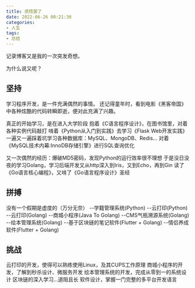```yaml
---
title: 感悟罢了
date: 2022-06-26 00:21:30
categories:
- 人生
tags:
- 总结
---
```


记录博客又是我的一次突发奇想。

为什么说又呢？

## 坚持
学习程序开发，是一件充满偶然的事情。
还记得童年时，看到电影《黑客帝国》中各种炫酷的代码转瞬即逝，便对此充满了兴趣。

真正的开始学习，是在进入大学阶段
抱着《C语言程序设计》，在图书馆里，对着各种实例代码敲打
啃着《Python从入门到实践》去学习《Flask Web开发实践》
一遍又一遍踩着坑学习各种数据库：MySQL、MongoDB、Redis...
对着《MySQL技术内幕:InnoDB存储引擎》进行SQL查询优化

又一次偶然的经历：爆破MD5密码，发现Python的运行效率很不理想
于是没日没夜的学习Golang，学习后端开发又从http深入到Iris，又到Echo，再到Gin
读了《Go语言核心编程》，又啃了《Go语言程序设计》圣经

## 拼搏
没有一个假期是虚度的（万分无奈）
--学籍管理系统(Python)
--云打印(Python)
--云打印(Golang)
--商城小程序(Java To Golang)
--CMS气瓶溯源系统(Golang)
--绘本管理系统(Golang)
--基于区块链的笔记软件(Flutter + Golang)
--情侣养成软件(Flutter + Golang)

## 挑战
云打印的开发，使得可以熟练使用Linux，及其CUPS工作原理
商城小程序的开发，了解到秒杀设计、微服务开发
绘本管理系统的开发，完成从零到一的系统设计
区块链的深入学习...道阻且长
软件设计，掌握一门完整的多平台开发语言